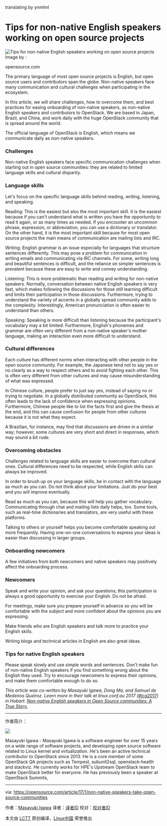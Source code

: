 
translating by ynmlml

Tips for non-native English speakers working on open source projects
============================================================
 ![Tips for non-native English speakers working on open source projects](https://opensource.com/sites/default/files/styles/image-full-size/public/images/life/world_hands_diversity.png?itok=LMT5xbxJ "Tips for non-native English speakers working on open source projects") 
Image by : 

opensource.com

The primary language of most open source projects is English, but open source users and contributors span the globe. Non-native speakers face many communication and cultural challenges when participating in the ecosystem.

In this article, we will share challenges, how to overcome them, and best practices for easing onboarding of non-native speakers, as non-native English speakers and contributors to OpenStack. We are based in Japan, Brazil, and China, and work daily with the huge OpenStack community that is spread around the world.

The official language of OpenStack is English, which means we communicate daily as non-native speakers.

### Challenges

Non-native English speakers face specific communication challenges when starting out in open source communities: they are related to limited language skills and cultural disparity.

### Language skills

Let's focus on the specific language skills behind reading, writing, listening, and speaking.

Reading: This is the easiest but also the most important skill. It is the easiest because if you can't understand what is written you have the opportunity to read it again, or as many times as needed. If you encounter an uncommon phrase, expression, or abbreviation, you can use a dictionary or translator. On the other hand, it is the most important skill because for most open source projects the main means of communication are mailing lists and IRC.

Writing: English grammar is an issue especially for languages that structure sentences differently. This may pose a problem for communication in writing emails and communicating via IRC channels. For some, writing long and beautiful sentences is difficult, and the reliance on simpler sentences is prevalent because these are easy to write and convey understanding.

Listening: This is more problematic than reading and writing for non-native speakers. Normally, conversation between native English speakers is very fast, which makes following the discussions for those still learning difficult and limits their participation in those discussions. Furthermore, trying to understand the variety of accents in a globally spread community adds to the complexity. Interestingly, American pronunciation is often easier to understand than others.

Speaking: Speaking is more difficult than listening because the participant's vocabulary may a bit limited. Furthermore, English's phonemes and grammar are often very different from a non-native speaker's mother language, making an interaction even more difficult to understand.

### Cultural differences

Each culture has different norms when interacting with other people in the open source community. For example, the Japanese tend not to say yes or no clearly as a way to respect others and to avoid fighting each other. This is often very different from other cultures and may cause misunderstanding of what was expressed.

In Chinese culture, people prefer to just say yes, instead of saying no or trying to negotiate. In a globally distributed community as OpenStack, this often leads to the lack of confidence when expressing opinions. Furthermore, Chinese people like to list the facts first and give the thesis at the end, and this can cause confusion for people from other cultures because it is not what they expect.

A Brazilian, for instance, may find that discussions are driven in a similar way; however, some cultures are very short and direct in responses, which may sound a bit rude.

### Overcoming obstacles

Challenges related to language skills are easier to overcome than cultural ones. Cultural differences need to be respected, while English skills can always be improved.

In order to brush up on your language skills, be in contact with the language as much as you can. Do not think about your limitations. Just do your best and you will improve eventually.

Read as much as you can, because this will help you gather vocabulary. Communicating through chat and mailing lists daily helps, too. Some tools, such as real-time dictionaries and translators, are very useful with these platforms.

Talking to others or yourself helps you become comfortable speaking out more frequently. Having one-on-one conversations to express your ideas is easier than discussing in larger groups.

### Onboarding newcomers

A few initiatives from both newcomers and native speakers may positively affect the onboarding process.

### Newcomers

Speak and write your opinion, and ask your questions; this participation is always a good opportunity to exercise your English. Do not be afraid.

For meetings, make sure you prepare yourself in advance so you will be comfortable with the subject and more confident about the opinions you are expressing.

Make friends who are English speakers and talk more to practice your English skills.

Writing blogs and technical articles in English are also great ideas.

### Tips for native English speakers

Please speak slowly and use simple words and sentences. Don't make fun of non-native English speakers if you find something wrong about the English they used. Try to encourage newcomers to express their opinions, and make them comfortable enough to do so.

_This article was co-written by Masayuki Igawa, Dong Ma, and Samuel de Medeiros Queiroz. Learn more in their talk at linux.conf.au 2017 ([#lca2017][1]) in Hobart: [Non-native English speakers in Open Source communities: A True Story.][2]_

--------------------------------------------------------------------------------

作者简介：

![](https://opensource.com/sites/default/files/styles/profile_pictures/public/pictures/myface_s.jpg?itok=-dy9_LQd)

Masayuki Igawa - Masayuki Igawa is a software engineer for over 15 years on a wide range of software projects, and developing open source software related to Linux kernel and virtualization. He's been an active technical contributor to OpenStack since 2013. He is a core member of some OpenStack QA projects such as Tempest, subunit2sql, openstack-health and stackviz. He currently works for HPE's Upstream OpenStack team to make OpenStack better for everyone. He has previously been a speaker at OpenStack Summits,

--------------------------------------------------------------------------------


via: https://opensource.com/article/17/1/non-native-speakers-take-open-source-communities

作者：[Masayuki Igawa][a]
译者：[译者ID](https://github.com/译者ID)
校对：[校对者ID](https://github.com/校对者ID)

本文由 [LCTT](https://github.com/LCTT/TranslateProject) 原创编译，[Linux中国](https://linux.cn/) 荣誉推出

[a]:https://opensource.com/users/masayukig
[1]:https://twitter.com/search?q=%23lca2017&src=typd
[2]:https://linux.conf.au/schedule/presentation/70/
